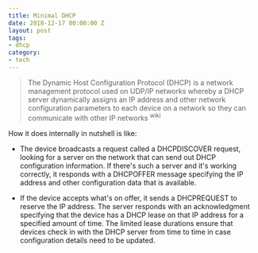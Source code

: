 ```yaml
---
title: Minimal DHCP
date: 2018-12-17 00:00:00 Z
layout: post
tags:
- dhcp
category:
- tech
---
```


> The Dynamic Host Configuration Protocol (DHCP) is a network management protocol used on UDP/IP networks whereby a DHCP server dynamically assigns an IP address and other network configuration parameters to each device on a network so they can communicate with other IP networks <sup>wiki</sup>

How it does internally in nutshell is like:

* The device broadcasts a request called a DHCPDISCOVER request, looking for a server on the network that can send out DHCP configuration information. If there's such a server and it's working correctly, it responds with a DHCPOFFER message specifying the IP address and other configuration data that is available.

* If the device accepts what's on offer, it sends a DHCPREQUEST to reserve the IP address. The server responds with an acknowledgment specifying that the device has a DHCP lease on that IP address for a specified amount of time. The limited lease durations ensure that devices check in with the DHCP server from time to time in case configuration details need to be updated.

